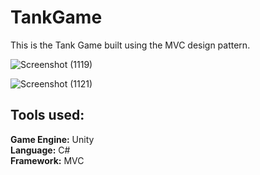 # TankGame
 This is the Tank Game built using the MVC design pattern.

 
![Screenshot (1119)](https://user-images.githubusercontent.com/44662115/172847535-97b95435-b9d6-4fcb-981c-99374451dc34.png)


![Screenshot (1121)](https://user-images.githubusercontent.com/44662115/173906234-5fd96d7d-4f25-4ea0-b294-2c160236b284.png)

## Tools used:
**Game Engine:** Unity <br />
**Language:** C# <br />
**Framework:** MVC
